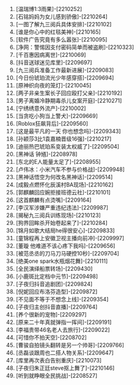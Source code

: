
1. [温瑞博1:3雨果]-[2210252]
1. [石铭妈妈为女儿感到骄傲]-[2210264]
1. [一图了解九三阅兵具体安排]-[2210102]
1. [谁是你心中的红毯美神]-[2210165]
1. [软件广告究竟有多么嚣张]-[2210095]
1. [净网：警惕因支付密码简单而被盗刷]-[2210323]
1. [千百惠因病离世]-[2210069]
1. [抖音送球迷见库里]-[2209697]
1. [九三阅兵准备工作最新进展]-[2209083]
1. [今日份琥珀流光少年感穿搭]-[2209694]
1. [原神织向夜的笼灯]-[2210045]
1. [两子非亲生案长子回应殴打父亲]-[2210192]
1. [男子离婚冷静期毒杀儿女案开庭]-[2210271]
1. [宁绣绣意外流产]-[2210002]
1. [当贪吃小狗当上警犬]-[2209669]
1. [Roblox狂飙背后]-[2209560]
1. [这是最平凡的一天 你也想念吗]-[2209343]
1. [孙颖莎3比1袁嘉楠晋级16强]-[2210217]
1. [迪丽热巴琥珀系变装太权威了]-[2209504]
1. [黑神话 钟馗]-[2208978]
1. [东北的E人能量太足了]-[2208955]
1. [卢伟冰：小米汽车不参与价格战]-[2209948]
1. [黑神话悟空为何改名黑神话]-[2209514]
1. [成毅点燃怀化辰溪村BA现场]-[2210162]
1. [郭麒麟回应婉拒接班德云社]-[2210101]
1. [这首麒麟有点烫嘴]-[2209164]
1. [李汉军涉嫌严重违纪违法]-[2209987]
1. [揭秘九三阅兵训练现场]-[2210123]
1. [狗界回眸杀开始卷起来了]-[2210284]
1. [锦月如歌大结局he得很安心]-[2209833]
1. [童锦程再上安徽卫视主播向前冲]-[2209997]
1. [董璇 他难道不该心疼下我吗]-[2209656]
1. [被范丞丞的刀马刀马硬控10秒]-[2209704]
1. [绝美one spark水瓶烟花舞]-[2210111]
1. [全民演绎船票转场]-[2209430]
1. [小鹿斑比定档中元节]-[2209498]
1. [子夜归抖音追剧团]-[2209824]
1. [倪妮回应布洛芬造型]-[2209872]
1. [不见面不等于不想念上线]-[2209354]
1. [子夜归主创抖音直播]-[2209764]
1. [养个很新的宠物]-[2209297]
1. [原来二十年真就弹指一挥间]-[2209191]
1. [李福贵带46名老人去旅行]-[2209022]
1. [可惜你不拍天空]-[2208702]
1. [曹骏自拍镜头翻转是另一个帅哥]-[2209766]
1. [丞磊谈跟周也二搭人物关系]-[2209647]
1. [库里再次表白告别重庆]-[2210073]
1. [子夜归朱正廷steve抠上舞了]-[2210146]
1. [听到就睁眼全民挑战]-[2208527]